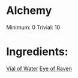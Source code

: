 <!-- TITLE: Raven Eye Poison -->
<!-- SUBTITLE: A deadly poison made from the eye of a raven -->

# Alchemy
Minimum: 0
Trivial: 10
# Ingredients:
[Vial of Water](vial-of-water)
[Eye of Raven](eye-of-raven)